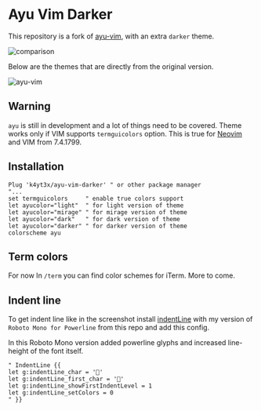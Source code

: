 # Ayu Vim Darker

This repository is a fork of [ayu-vim](https://github.com/ayu-theme/ayu-vim), with an extra `darker` theme.

![comparison](https://user-images.githubusercontent.com/21986859/136876927-4ca06322-965e-433a-b989-fdde5f09e304.png)

Below are the themes that are directly from the original version.

![ayu-vim](http://i.imgur.com/7vnF4Na.png)

## Warning

`ayu` is still in development and a lot of things need to be covered. Theme works only if VIM supports `termguicolors` option. This is true for [Neovim](https://neovim.io) and VIM from 7.4.1799.

## Installation

```VimL
Plug 'k4yt3x/ayu-vim-darker' " or other package manager
"...
set termguicolors     " enable true colors support
let ayucolor="light"  " for light version of theme
let ayucolor="mirage" " for mirage version of theme
let ayucolor="dark"   " for dark version of theme
let ayucolor="darker" " for darker version of theme
colorscheme ayu
```

## Term colors

For now In `/term` you can find color schemes for iTerm. More to come.

## Indent line

To get indent line like in the screenshot install [indentLine](https://github.com/Yggdroot/indentLine) with my version of `Roboto Mono for Powerline` from this repo and add this config.

In this Roboto Mono version added powerline glyphs and increased line-height of the font itself.

```VimL
" IndentLine {{
let g:indentLine_char = ''
let g:indentLine_first_char = ''
let g:indentLine_showFirstIndentLevel = 1
let g:indentLine_setColors = 0
" }}
```
